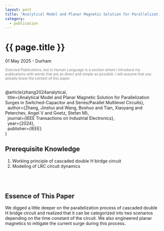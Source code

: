 ```yaml
---
layout: post
title: "Analytical Model and Planar Magnetic Solution for Parallelization Surges"
category: 
  - publication
---
```


{{ page.title }}
================

<p class="meta">01 May 2025 - Durham</p>

<p style="color: gray; font-size: smaller;"><em>Selected Publications, but in Human Language</em> is a section where I introduce my publications with words that are as direct and simple as possible. I will assume that you already know the context of this paper.</p>


<div style="white-space: pre-wrap;">
@article{zhang2024analytical,
  title={Analytical Model and Planar Magnetic Solution for Parallelization Surges in Switched-Capacitor and Series/Parallel Multilevel Circuits},
  author={Zhang, Jinshui and Wang, Boshuo and Tian, Xiaoyang and Peterchev, Angel V and Goetz, Stefan M},
  journal={IEEE Transactions on Industrial Electronics},
  year={2024},
  publisher={IEEE}
}
</div>

## Prerequisite Knowledge
1. Working principle of cascaded double H birdge circuit
2. Modeling of LRC circuit dynamics

<br><br>
## Essence of This Paper
We digged a little deeper on the parallelization process of cascaded double H bridge circuit and realized that it can be categorized into two scenarios depending on the time constant of the circuit. We also engineered planar magnetics to mitigate the current surge during this process.
